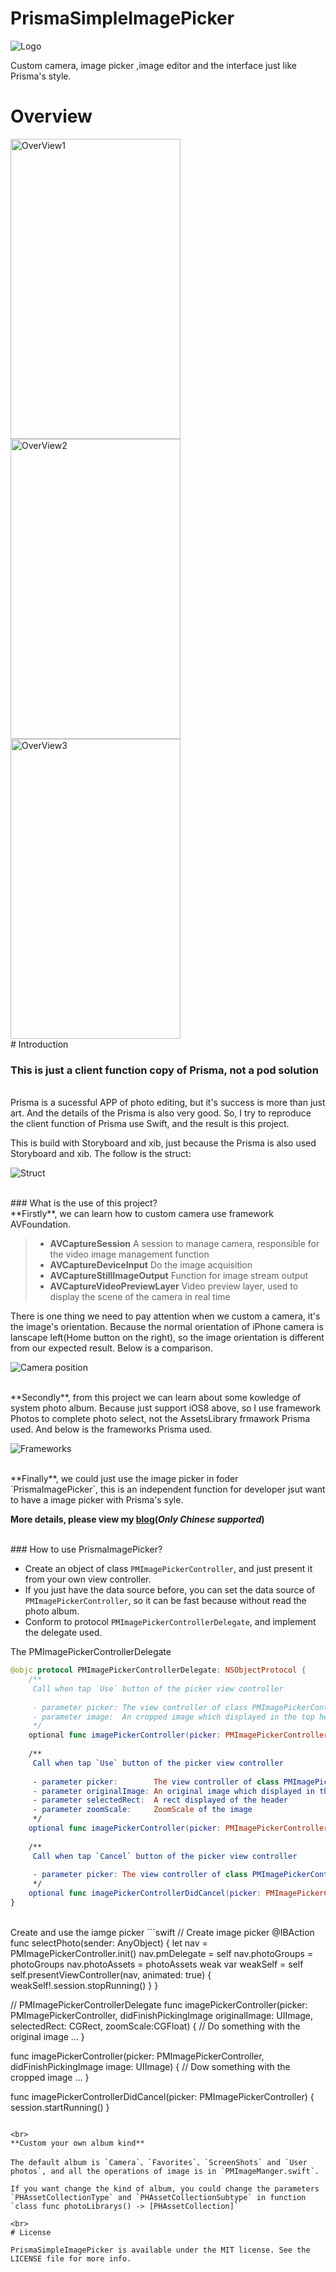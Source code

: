 # PrismaSimpleImagePicker


![Logo](https://github.com/Roylee-ML/PrismaSimpleImagePicker/blob/master/ScreenShots/logo.png)


Custom camera, image picker ,image editor and the interface just like Prisma's style.


# Overview

<img src="https://github.com/Roylee-ML/PrismaSimpleImagePicker/blob/master/ScreenShots/screenshot1.gif" width = "272" height = "480" alt="OverView1" align=center />
<img src="https://github.com/Roylee-ML/PrismaSimpleImagePicker/blob/master/ScreenShots/screenshot2.gif" width = "272" height = "480" alt="OverView2" align=center />
<img src="https://github.com/Roylee-ML/PrismaSimpleImagePicker/blob/master/ScreenShots/screenshot3.gif" width = "272" height = "480" alt="OverView3" align=center />


<br>
# Introduction

### This is just a client function copy of Prisma, not a pod solution

<br>
Prisma is a sucessful APP of photo editing, but it's success is more than just art. And the details of the Prisma is also very good. So, I try to reproduce the client function of Prisma use Swift, and the result is this project.

This is build with Storyboard and xib, just because the Prisma is also used Storyboard and xib. The follow is the struct:

![Struct](https://github.com/Roylee-ML/PrismaSimpleImagePicker/blob/master/ScreenShots/prismanib.png)

<br>
### What is the use of this project?

<br>
**Firstly**, we can learn how to custom camera use framework AVFoundation.

> * **AVCaptureSession**  A session to manage camera, responsible for the video image management function
> * **AVCaptureDeviceInput**  Do the image acquisition
> * **AVCaptureStillImageOutput** Function for image stream output
> * **AVCaptureVideoPreviewLayer** Video preview layer, used to display the scene of the camera in real time

There is one thing we need to pay attention when we custom a camera, it's the image's orientation. Because the normal orientation of iPhone camera is lanscape left(Home button on the right), so the image orientation is different from our expected result. Below is a comparison.

![Camera position](https://github.com/Roylee-ML/PrismaSimpleImagePicker/blob/master/ScreenShots/possion.png) 

<br>
**Secondly**, from this project we can learn about some kowledge of system photo album. Because just support iOS8 above, so I use framework Photos to complete photo select, not the AssetsLibrary frmawork Prisma used. And below is the frameworks Prisma used.

![Frameworks](https://github.com/Roylee-ML/PrismaSimpleImagePicker/blob/master/ScreenShots/frameworks.png)

<br>
**Finally**, we could just use the image picker in foder `PrismaImagePicker`, this is an independent function for developer jsut want to have a image picker with Prisma's syle.

**More details, please view my [blog](http://error408.com/2016/08/03/Prisma-%E6%88%90%E5%8A%9F%E7%9A%84%E4%B8%8D%E5%8F%AA%E6%98%AF%E8%89%BA%E6%9C%AF/)(*Only Chinese supported*)**

<br>
### How to use PrismaImagePicker?

* Create an object of class `PMImagePickerController`, and just present it from your own view controller.
* If you just have the data source before, you can set the data source of `PMImagePickerController`, so it can be fast because without read the photo album.
* Conform to protocol `PMImagePickerControllerDelegate`, and implement the delegate used.

The PMImagePickerControllerDelegate

```swift
@objc protocol PMImagePickerControllerDelegate: NSObjectProtocol {
    /**
     Call when tap `Use` button of the picker view controller
     
     - parameter picker: The view controller of class PMImagePickerController
     - parameter image:  An cropped image which displayed in the top header after edit
     */
    optional func imagePickerController(picker: PMImagePickerController, didFinishPickingImage image: UIImage)
    
    /**
     Call when tap `Use` button of the picker view controller
     
     - parameter picker:        The view controller of class PMImagePickerController
     - parameter originalImage: An original image which displayed in the top header
     - parameter selectedRect:  A rect displayed of the header
     - parameter zoomScale:     ZoomScale of the image
     */
    optional func imagePickerController(picker: PMImagePickerController, didFinishPickingImage originalImage: UIImage, selectedRect: CGRect, zoomScale:CGFloat)
    
    /**
     Call when tap `Cancel` button of the picker view controller
     
     - parameter picker: The view controller of class PMImagePickerController
     */
    optional func imagePickerControllerDidCancel(picker: PMImagePickerController)
}
```

<br>
Create and use the iamge picker
```swift
// Create image picker
@IBAction func selectPhoto(sender: AnyObject) {
    let nav = PMImagePickerController.init()
    nav.pmDelegate = self
    nav.photoGroups = photoGroups
    nav.photoAssets = photoAssets
    weak var weakSelf = self
    self.presentViewController(nav, animated: true) {
        weakSelf!.session.stopRunning()
    }
}


// PMImagePickerControllerDelegate
func imagePickerController(picker: PMImagePickerController, didFinishPickingImage originalImage: UIImage, selectedRect: CGRect, zoomScale:CGFloat) {
    // Do something with the original image
    ...
}
    
func imagePickerController(picker: PMImagePickerController, didFinishPickingImage image: UIImage) {
    // Dow something with the cropped image
    ...
}

func imagePickerControllerDidCancel(picker: PMImagePickerController) {
    session.startRunning()
}
```

<br>
**Custom your own album kind**

The default album is `Camera`、`Favorites`、`ScreenShots` and `User photos`, and all the operations of image is in `PMImageManger.swift`. 

If you want change the kind of album, you could change the parameters `PHAssetCollectionType` and `PHAssetCollectionSubtype` in function `class func photoLibrarys() -> [PHAssetCollection]`

<br>
# License

PrismaSimpleImagePicker is available under the MIT license. See the LICENSE file for more info.
